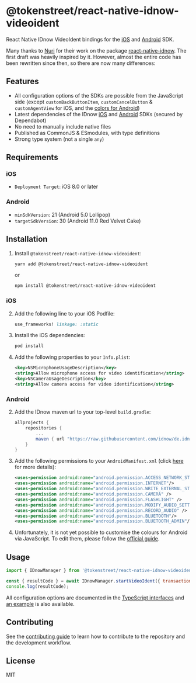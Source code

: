 # @tokenstreet/react-native-idnow-videoident

React Native IDnow VideoIdent bindings for the [iOS](https://github.com/idnow/de.idnow.ios) and [Android](https://github.com/idnow/de.idnow.android) SDK.

Many thanks to [Nuri](https://nuri.com/) for their work on the package [react-native-idnow](https://github.com/bitwala/react-native-idnow). The first draft was heavily inspired by it.
However, almost the entire code has been rewritten since then, so there are now many differences:

## Features

-   All configuration options of the SDKs are possible from the JavaScript side (except `customBackButtonItem`, `customCancelButton` & `customAgentView` for iOS, and the [colors for Android](https://github.com/tokenstreet-tech/react-native-idnow-videoident/issues/139))
-   Latest dependencies of the IDnow [iOS](https://github.com/idnow/de.idnow.ios) and [Android](https://github.com/idnow/de.idnow.android) SDKs (secured by Dependabot)
-   No need to manually include native files
-   Published as CommonJS & ESmodules, with type definitions
-   Strong type system (not a single `any`)

## Requirements

### iOS

-   `Deployment Target`: iOS 8.0 or later

### Android

-   `minSdkVersion`: 21 (Android 5.0 Lollipop)
-   `targetSdkVersion`: 30 (Android 11.0 Red Velvet Cake)

## Installation

1. Install `@tokenstreet/react-native-idnow-videoident`:

    ```sh
    yarn add @tokenstreet/react-native-idnow-videoident
    ```

    or

    ```sh
    npm install @tokenstreet/react-native-idnow-videoident
    ```

### iOS

2. Add the following line to your iOS Podfile:

    ```ruby
    use_frameworks! linkage: :static
    ```

3. Install the iOS dependencies:

    ```sh
    pod install
    ```

4. Add the following properties to your `Info.plist`:

    ```xml
    <key>NSMicrophoneUsageDescription</key>
    <string>Allow microphone access for video identification</string>
    <key>NSCameraUsageDescription</key>
    <string>Allow camera access for video identification</string>
    ```

### Android

2. Add the IDnow maven url to your top-level `build.gradle`:

    ```gradle
    allprojects {
        repositories {
            ...
            maven { url "https://raw.githubusercontent.com/idnow/de.idnow.android/master" }
        }
    }
    ```

3. Add the following permissions to your `AndroidManifest.xml` (click [here](https://github.com/idnow/de.idnow.android#androidmanifest) for more details):

    ```xml
    <uses-permission android:name="android.permission.ACCESS_NETWORK_STATE"/>
    <uses-permission android:name="android.permission.INTERNET"/>
    <uses-permission android:name="android.permission.WRITE_EXTERNAL_STORAGE"/>
    <uses-permission android:name="android.permission.CAMERA" />
    <uses-permission android:name="android.permission.FLASHLIGHT" />
    <uses-permission android:name="android.permission.MODIFY_AUDIO_SETTINGS" />
    <uses-permission android:name="android.permission.RECORD_AUDIO" />
    <uses-permission android:name="android.permission.BLUETOOTH"/>
    <uses-permission android:name="android.permission.BLUETOOTH_ADMIN"/>
    ```

4. Unfortunately, it is not yet possible to customise the colours for Android via JavaScript. To edit them, please follow the [official guide](https://github.com/idnow/de.idnow.android#colors).

## Usage

```js
import { IDnowManager } from '@tokenstreet/react-native-idnow-videoident';

const { resultCode } = await IDnowManager.startVideoIdent({ transactionToken: 'YOUR_TRANSACTION_TOKEN' });
console.log(resultCode);
```

All configuration options are documented in the [TypeScript interfaces](src/model/interfaces/ISettings.ts) and [an example](example/src/createFullSettings.ts) is also available.

## Contributing

See the [contributing guide](CONTRIBUTING.md) to learn how to contribute to the repository and the development workflow.

## License

MIT
